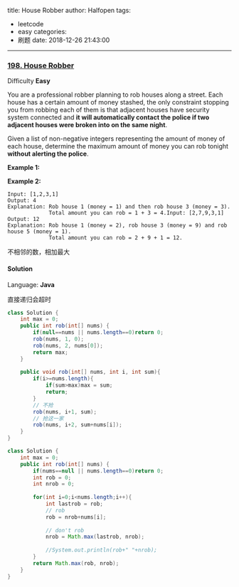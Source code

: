 title: House Robber
author: Halfopen
tags:
  - leetcode
  - easy
categories:
  - 刷题
date: 2018-12-26 21:43:00
---
### [198\. House Robber](https://leetcode.com/problems/house-robber/)

Difficulty **Easy**

You are a professional robber planning to rob houses along a street. Each house has a certain amount of money stashed, the only constraint stopping you from robbing each of them is that adjacent houses have security system connected and **it will automatically contact the police if two adjacent houses were broken into on the same night**.

Given a list of non-negative integers representing the amount of money of each house, determine the maximum amount of money you can rob tonight **without alerting the police**.

**Example 1:**

**Example 2:**

```
Input: [1,2,3,1]
Output: 4
Explanation: Rob house 1 (money = 1) and then rob house 3 (money = 3).
             Total amount you can rob = 1 + 3 = 4.Input: [2,7,9,3,1]
Output: 12
Explanation: Rob house 1 (money = 2), rob house 3 (money = 9) and rob house 5 (money = 1).
             Total amount you can rob = 2 + 9 + 1 = 12.
```

不相邻的数，相加最大


#### Solution

Language: **Java**

直接递归会超时

```java
class Solution {
	int max = 0;
    public int rob(int[] nums) {
        if(null==nums || nums.length==0)return 0;
        rob(nums, 1, 0);
        rob(nums, 2, nums[0]);
        return max;
    }
    
    public void rob(int[] nums, int i, int sum){
    	if(i>=nums.length){
        	if(sum>max)max = sum;
            return;
        }
        // 不抢
        rob(nums, i+1, sum);
        // 抢这一家
        rob(nums, i+2, sum+nums[i]);
    }
}
```

```java
class Solution {
	int max = 0;
    public int rob(int[] nums) {
        if(nums==null || nums.length==0)return 0;
        int rob = 0;
        int nrob = 0;
        
        for(int i=0;i<nums.length;i++){
            int lastrob = rob;
            // rob
            rob = nrob+nums[i];
            
            // don't rob
            nrob = Math.max(lastrob, nrob);
            
            //System.out.println(rob+" "+nrob);
        }
        return Math.max(rob, nrob);
    }
}
```

